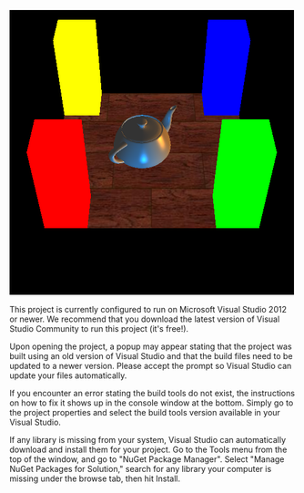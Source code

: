 ![Screenshot](https://raw.githubusercontent.com/injust90/computer_graphics_homework0/master/screenshot1.png)


This project is currently configured to run on Microsoft Visual Studio 2012 or newer.
We recommend that you download the latest version of Visual Studio Community to run this project (it's free!).

Upon opening the project, a popup may appear stating that the project was built using an old version of Visual Studio and that the build files need to be updated to a newer version. Please accept the prompt so Visual Studio can update your files automatically.

If you encounter an error stating the build tools do not exist, the instructions on how to fix it shows up in the console window at the bottom. Simply go to the project properties and select the build tools version available in your Visual Studio.

If any library is missing from your system, Visual Studio can automatically download and install them for your project. Go to the Tools menu from the top of the window, and go to "NuGet Package Manager". Select "Manage NuGet Packages for Solution," search for any library your computer is missing under the browse tab, then hit Install.
